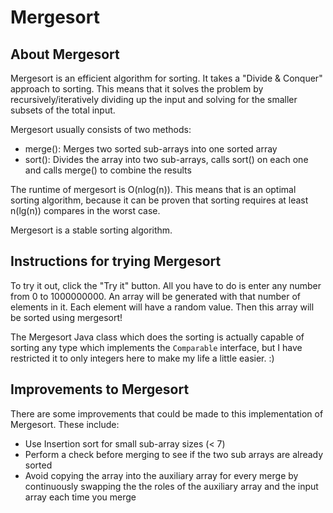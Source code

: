 # Mergesort

## About Mergesort

Mergesort is an efficient algorithm for sorting. It takes a "Divide & Conquer" approach to sorting.
This means that it solves the problem by recursively/iteratively dividing up the input and solving
for the smaller subsets of the total input.

Mergesort usually consists of two methods:

* merge(): Merges two sorted sub-arrays into one sorted array
* sort(): Divides the array into two sub-arrays, calls sort() on each one and calls merge() to combine
the results

The runtime of mergesort is O(nlog(n)). This means that is an optimal sorting algorithm, because it
can be proven that sorting requires at least n(lg(n)) compares in the worst case.

Mergesort is a stable sorting algorithm.

## Instructions for trying Mergesort

To try it out, click the "Try it" button. All you have to do is enter any number from 0 to 1000000000.
An array will be generated with that number of elements in it. Each element will have a random value.
Then this array will be sorted using mergesort!
    
The Mergesort Java class which does the sorting is actually capable of sorting any type which
implements the `Comparable` interface, but I have restricted it to only integers here to make my
life a little easier. :)

## Improvements to Mergesort

There are some improvements that could be made to this implementation of Mergesort. These include:

* Use Insertion sort for small sub-array sizes (< 7)
* Perform a check before merging to see if the two sub arrays are already sorted
* Avoid copying the array into the auxiliary array for every merge by continuously swapping the
the roles of the auxiliary array and the input array each time you merge
